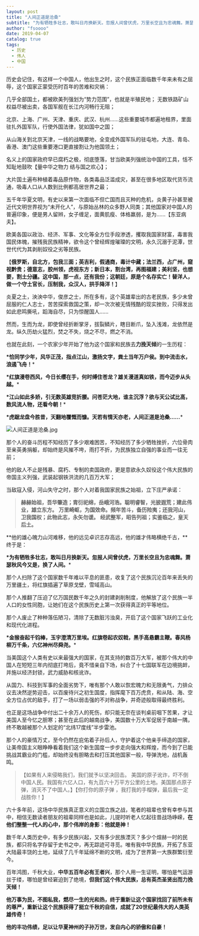 ```yaml
---
layout: post
title: "人间正道是沧桑"
subtitle: "为有牺牲多壮志，敢叫日月换新天。忽报人间曾伏虎，万里长空且为忠魂舞。萧瑟秋风今又是，换了人间。"
author: "fsoooo"
date: 2019-04-07
catalog: true
tags:
  - 历史
  - 伟人
  - 中国
---
```


历史会记住，有这样一个中国人，他出生之时，这个民族正面临数千年来未有之屈辱，这个国家正蒙受历时百年的苦难和灾祸：

几乎全部国土，都被欧美列强划为“势力范围”，也就是半殖民地； 无数铁路矿山权益尽被出卖，各国军舰在长江内河畅行无阻；

北京、上海、广州、天津、重庆、武汉、杭州……这些重要城市都遍地租界，里面驻扎外国军队，行使外国法律，犹如国中之国；

从山海关到北京天津，一线的战略要地，全变成外国军队的驻屯地，大连、青岛、香港、澳门这些重要港口更直接割让为他国领土；

名义上的国家政府早已腐朽之极，彻底堕落，甘当欧美列强统治中国的工具，恬不知耻地鼓吹【量中华之物力 结与国之欢心】；

大片国土遍布种植着毒品原作物，各类毒品泛滥成灾，甚至在很多地区取代货币流通，吸毒人口从人数到比例都高居世界之最；

五千年华夏文明，有史以来第一次面临不但亡国而且灭种的危机，炎黄子孙甚至被近代文明世界视为“未开化人”，与原始丛林的众多野人同类；其他国家对中国人的普遍印象，便是男人留辫，女子缠足，面黄肌瘦、体格羸弱，是为……【东亚病夫】。

欧美各国以政治、经济、军事、文化等全方位手段渗透，攫取我国家财富，毒害我国民体魄，摧残我民族精神，欲令这个曾经辉煌璀璨的文明，永久沉溺于泥潭，世世代代为其剥削奴役之劣等民族。

【**俄罗斯，自北方，包我三面；英吉利，假通商，毒计中藏；法兰西，占广州，窥视黔贵；德意志，胶州领，虎视东方；新日本，割台湾，再图福建；美利坚，也想要，割土分疆。这中国，那一点，还有我份；这朝廷，原是个名存实亡！替洋人，做一个守土官长，压制我，众汉人，拱手降洋！**】

炎夏之土，泱泱中华，俊彦之士，所在多有，这个英雄辈出的古老民族，多少未曾屈服的仁人志士，苦苦探索救国之策，却一次次被无情残酷的现实挫败，只得发出如此悲鸣撕吼，蹈海自尽，只为惊醒国人……

然而，生而为龙，即使曾经折断掌牙，拔裂鳞片，瞎目断爪，坠入浅滩，龙依然是龙。纵久历劫火猛烈，焚之不失，烧之不尽，燃之不消。

也就在此刻，一个农家少年开始了他为这个国家和民族去**力挽天倾**的一生历程：

**\*恰同学少年，风华正茂，指点江山，激扬文字，粪土当年万户侯。到中流击水，浪遏飞舟！***

**\*红旗漫卷西风，今日长缨在手，何时缚住苍龙？雄关漫道真如铁，而今迈步从头越。***

**\*江山如此多娇，引无数英雄竞折腰。问苍茫大地，谁主沉浮？欲与天公试比高，数风流人物，还看今朝！***

**\*虎踞龙盘今胜昔，天翻地覆慨而慷。天若有情天亦老，人间正道是沧桑……***

![人间正道是沧桑.jpg](https://upload-images.jianshu.io/upload_images/15749314-198c93450ab33d0b.jpg?imageMogr2/auto-orient/strip%7CimageView2/2/w/1240)


那个人的奋斗历程不知经历了多少艰难困苦，不知经历了多少牺牲挫折，六位骨肉至亲英勇捐躯，却始终是风摧不垮，雨打不折，为民族独立自强的事业而一往无前；

他的敌人不止是残暴、腐朽、专制的卖国政府，更是意欲永久奴役这个伟大民族的帝国主义列强，武装起钢铁洪流的几百万大军；

当敌寇入侵，河山失守之时，那个人对着我国家民族之始祖，立下庄严承诺：

> **赫赫始祖，吾华肇造；胄衍祀绵，岳峨河浩。聪明睿智，光披遐荒；建此伟业，雄立东方。**
> **万里崎岖，为国效命。频年苦斗，备历险夷；还我河山，卫我国权；此物此志，永矢勿谖。**
> **经武整军，昭告列祖；实鉴临之，皇天后土。**

**他的雄心魄力山河难移，他的远见卓识志存高远，他的雄才伟略横绝千古，**终于是：

**\*为有牺牲多壮志，敢叫日月换新天。忽报人间曾伏虎，万里长空且为忠魂舞。萧瑟秋风今又是，换了人间。***

那个人扫除了这个国家数千年难以平息的匪患，收复了这个民族沉沦百年来丢失的万里疆土，将红旗插遍了草原戈壁，雪域高山。

那个人推翻了压迫了亿万国民数千年之久的封建剥削制度，他解放了这个民族一半人口的女性同胞，让她们在这个民族历史上第一次获得真正的平等地位。

那个人废止了种种落伍陋习，清除了无数脏污浊臭，开启了这个国家飞跃的工业化和现代化进程。

**\*金猴奋起千钧棒，玉宇澄清万里埃。红旗卷起农奴戟，黑手高悬霸主鞭。春风杨柳万千条，六亿神州尽舜尧。***

当美国这个人类有史以来最强大的国家，在其支持的数百万大军，被那个伟大的中国人在短短三年内彻底打垮后，竟不惜亲自下场，纠合了十七国联军在边境挑衅，并施以经济封锁，武力威胁和核讹诈。

从国力、科技到军事的全面劣势下，唯有那个人敢以恢宏魄力和无限勇气，力排众议去决然逆势迎击，以百废待兴之初生国度，指挥麾下百万虎贲，和从陆、海、空全方位占优的敌手，打了一场以弱击强的不对称战争，并奇迹般取得最终胜利。

也正是这场战争中付出二十余万人的死伤，却只能无奈在谈判桌前咽下苦果，才让美国人至今忆之胆寒；甚至在此后的越南战争，美国数十万大军促居于南越一隅，终不敢越被那个人划定的“北纬17度线”半步雷池。

那个人的豪情万丈，至今仍然在庇佑着子孙后人，守护着这个他亲手缔造的国家，让美帝国主义眼睁睁看着我们这个新生国度一步步走向强大和辉煌，而今到了已能挑战其霸业的门槛，却始终没有胆略去和打压其他国家一般，导弹洗地，战机轰鸣。

> 【如果有人来侵略我们，我们就予以坚决回击。 美国的原子讹诈，吓不倒中国人民。我国有六亿人口，有九百六十万平方公里的土地。美国那点原子弹，消灭不了中国人。】【你打你的原子弹 ，我打我的手榴弹，最后我一定战胜你！】

六十多年前，这场中华民族真正意义的立国立族之战，笔者的祖辈也曾有幸参与其中，相信无数读者朋友的祖辈同样也是如此，儿提时听老人忆起往昔战场峥嵘，**在他们整整一代人的心中，那个伟岸的身影：他就是神！**

数千年人类历史中，有多少民族兴起，又有多少民族湮灭？多少个煊赫一时的民族，都只将名字存留于史书之中，再无踪迹可寻觅。唯有我中华民族，开拓了东亚大陆最丰饶的土地，延续了几千年延绵不断的文明，成为了世界第一大族群繁衍至今。

百年鸿图，千秋大业，**中华五百年必有王者兴**，那个人用一生证明，哪怕是气运游丝于缕，哪怕是曾经窘迫到了绝境，**但我们这个伟大民族，总有英杰圣贤出而力挽天倾！**

**他万事为民，不图私我，燃尽一生的光和热，终于重新让这个国家找回了前所未有的尊严，重新让这个民族获得了挺立千秋的自信，成就了20世纪最伟大的人类英雄传奇！**

**他的丰功伟绩，足以让华夏神州的子孙万世，发自内心的骄傲和自豪！**
